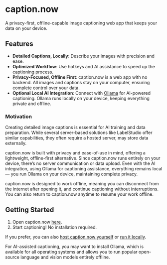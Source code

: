 # caption.now

A privacy-first, offline-capable image captioning web app that keeps your data on your device.

## Features

- **Detailed Captions, Locally**: Describe your images with precision and ease.
- **Optimized Workflow**: Use hotkeys and AI assistance to speed up the captioning process.
- **Privacy-Focused, Offline First**: caption.now is a web app with no backend. All images and captions stay on your computer, ensuring complete control over your data.
- **Optional Local AI Integration**: Connect with [Ollama](https://ollama.com/) for AI-powered captioning. Ollama runs locally on your device, keeping everything private and offline.

### Motivation

Creating detailed image captions is essential for AI training and data preparation. While several server-based solutions like LabelStudio offer similar capabilities, they often require a hosted server, may store data externally.

caption.now is built with privacy and ease-of-use in mind, offering a lightweight, offline-first alternative. Since caption.now runs entirely on your device, there’s no server communication or data upload. Even with the AI integration, using Ollama for captioning assistance, everything remains local — you run Ollama on your device, maintaining complete privacy.

caption.now is designed to work offline, meaning you can disconnect from the internet after opening it, and continue captioning without interruptions. You can also return to caption.now anytime to resume your work offline.

## Getting Started

1. Open caption.now [here](https://caption.now).
2. Start captioning! No installation required.

If you prefer, you can also [host caption.now yourself](./docs/ollama.md#error-on-captionnow-saying-something-about-browser-security-policies) or [run it locally](./docs#moderate-run-locally).

For AI-assisted captioning, you may want to install Ollama, which is available for all operating systems and allows you to run popular open-source language and vision models entirely offline.
